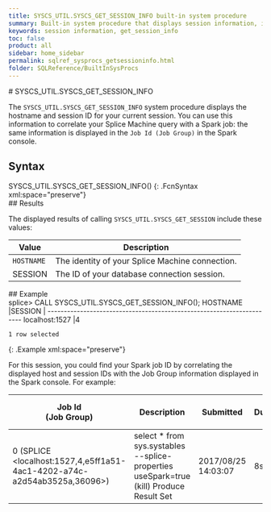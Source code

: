 ```yaml
---
title: SYSCS_UTIL.SYSCS_GET_SESSION_INFO built-in system procedure
summary: Built-in system procedure that displays session information, including the hostname and session IDs.
keywords: session information, get_session_info
toc: false
product: all
sidebar: home_sidebar
permalink: sqlref_sysprocs_getsessioninfo.html
folder: SQLReference/BuiltInSysProcs
---
```

<section>
<div class="TopicContent" data-swiftype-index="true" markdown="1">
# SYSCS_UTIL.SYSCS_GET_SESSION_INFO

The `SYSCS_UTIL.SYSCS_GET_SESSION_INFO` system procedure displays the
hostname and session ID for your current session. You can use this
information to correlate your Splice Machine query with a Spark job: the
same information is displayed in the `Job Id (Job Group)` in the Spark
console.

## Syntax

<div class="fcnWrapperWide" markdown="1">
    SYSCS_UTIL.SYSCS_GET_SESSION_INFO()
{: .FcnSyntax xml:space="preserve"}

</div>
## Results

The displayed results of calling `SYSCS_UTIL.SYSCS_GET_SESSION` include
these values:

<table summary=" summary=&quot;Columns in Get_Session_Info results display&quot;">
                <col />
                <col />
                <thead>
                    <tr>
                        <th>Value</th>
                        <th>Description</th>
                    </tr>
                </thead>
                <tbody>
                    <tr>
                        <td><code>HOSTNAME</code></td>
                        <td>The identity of your Splice Machine connection.</td>
                    </tr>
                    <tr>
                        <td class="CodeFont">SESSION
					</td>
                        <td>The ID of your database connection session.</td>
                    </tr>
                </tbody>
            </table>
## Example

<div class="preWrapperWide" markdown="1">
    splice> CALL SYSCS_UTIL.SYSCS_GET_SESSION_INFO();
    HOSTNAME                       |SESSION  |
    ----------------------------------------------------------------------
    localhost:1527                 |4
    
    1 row selected
{: .Example xml:space="preserve"}

</div>
For this session, you could find your Spark job ID by correlating the
displayed host and session IDs with the Job Group information displayed
in the Spark console. For example:

<table>
                <col />
                <col />
                <col />
                <col />
                <col />
                <col />
                <thead>
                    <tr>
                        <th>Job Id<br />(Job Group)</th>
                        <th>Description</th>
						<th>Submitted</th>
						<th>Duration</th>
						<th>Stages:<br />Succeeded/Total</th>
						<th>Tasks (for all stages):<br />Succeeded/Total</th>
                    </tr>
                </thead>
                <tbody>
                    <tr>
                        <td>0 (SPLICE &lt;<span class="Highlighted">localhost:1527,4</span>,e5ff1a51-4ac1-4202-a74c-a2d54ab3525a,36096&gt;)</td>
                        <td>select * from sys.systables --splice-properties useSpark=true (kill) Produce Result Set	</td>
                        <td>2017/08/25 14:03:07	</td>
                        <td>8s</td>
                        <td>0/1</td>
                        <td>0/1</td>
                    </tr>
                </tbody>
            </table>
</div>
</section>

